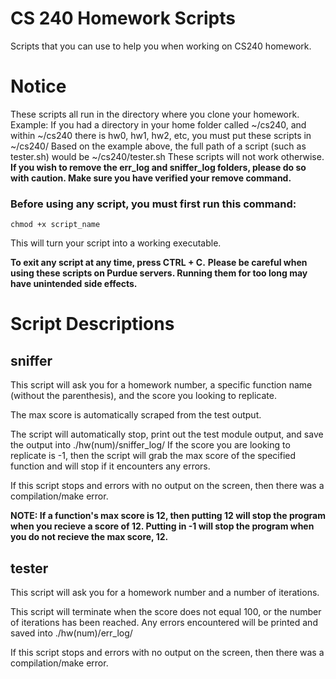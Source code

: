 # CS 240 Homework Scripts
Scripts that you can use to help you when working on CS240 homework.

# Notice
These scripts all run in the directory where you clone your homework.
Example:
  If you had a directory in your home folder called ~/cs240, and within ~/cs240 there is hw0, hw1, hw2, etc, you must put these scripts in ~/cs240/
  Based on the example above, the full path of a script (such as tester.sh) would be ~/cs240/tester.sh
  These scripts will not work otherwise.
__If you wish to remove the err_log and sniffer_log folders, please do so with caution. Make sure you have verified your remove command.__

### Before using any script, you must first run this command:
```
chmod +x script_name
```
This will turn your script into a working executable.

__To exit any script at any time, press CTRL + C.__
__Please be careful when using these scripts on Purdue servers. Running them for too long may have unintended side effects.__

# Script Descriptions

## sniffer
This script will ask you for a homework number, a specific function name (without the parenthesis), and the score you looking to replicate.

The max score is automatically scraped from the test output. 

The script will automatically stop, print out the test module output, and save the output into ./hw(num)/sniffer_log/
If the score you are looking to replicate is -1, then the script will grab the max score of the specified function and will stop if it encounters any errors.

If this script stops and errors with no output on the screen, then there was a compilation/make error.

__NOTE: If a function's max score is 12, then putting 12 will stop the program when you recieve a score of 12. Putting in -1 will stop the program when you do not recieve the max score, 12.__

## tester
This script will ask you for a homework number and a number of iterations.

This script will terminate when the score does not equal 100, or the number of iterations has been reached. Any errors encountered will be printed and saved into ./hw(num)/err_log/

If this script stops and errors with no output on the screen, then there was a compilation/make error.
